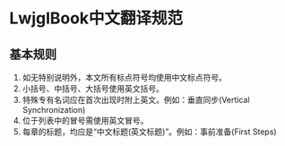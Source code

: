 # LwjglBook中文翻译规范

## 基本规则
1. 如无特别说明外，本文所有标点符号均使用中文标点符号。
2. 小括号、中括号、大括号使用英文括号。
3. 特殊专有名词应在首次出现时附上英文。例如：垂直同步(Vertical Synchronization)
4. 位于列表中的冒号需使用英文冒号。
5. 每章的标题，均应是“中文标题(英文标题)”。例如：事前准备(First Steps)